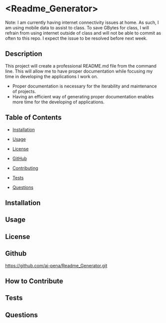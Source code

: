 # <Readme_Generator>
Note: I am currently having internet connectivity issues at home. As such, I am using mobile data to assist to class. To save GBytes for class, I will refrain from using internet outside of class and will not be able to commit as often to this repo. I expect the issue to be resolved before next week.

## Description
This project will create a professional README.md file from the command line. This will allow me to have proper documentation while focusing my time in developing the applications I work on.
- Proper documentation is necessary for the iterability and maintenance of projects.
- Having an efficient way of generating proper documentation enables more time for the developing of applications.

## Table of Contents
- [Installation](#installation) 
  
- [Usage](#usage)
   
- [License](#license)
  
- [GitHub](#github)
   
- [Contributing](#how-to-contribute)
   
- [Tests](#tests)
   
- [Questions](#questions)

## Installation
    
## Usage

## License

## Github

https://github.com/aj-pena/Readme_Generator.git

## How to Contribute

## Tests

## Questions